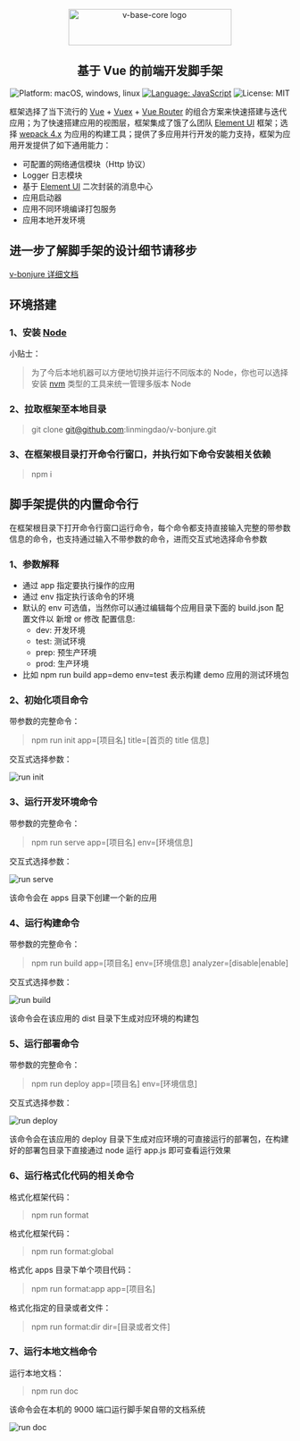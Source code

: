 <p align="center">
<a href="https://github.com/linmingdao/v-bonjure/tree/master" target="_blank" rel="noopener noreferrer"><img width="292" height="65" src="https://github.com/linmingdao/v-bonjure/blob/doc/assets/logo.png" alt="v-base-core logo">
</a>
</p>
<h2 align="center">基于 Vue 的前端开发脚手架</h2>
<p align="center">
    <img src="https://github.com/linmingdao/v-bonjure/blob/doc/assets/platform.png" alt="Platform: macOS, windows, linux" />
    <a href="https://developer.mozilla.org/zh-CN/docs/Web/JavaScript" target="_blank"><img src="https://github.com/linmingdao/v-bonjure/blob/doc/assets/language.png" alt="Language: JavaScript" /></a>
    <img src="https://github.com/linmingdao/v-bonjure/blob/doc/assets/license.png" alt="License: MIT" />
</p>

框架选择了当下流行的 [Vue](https://cn.vuejs.org/) + [Vuex](https://vuex.vuejs.org/) + [Vue Router](https://router.vuejs.org/) 的组合方案来快速搭建与迭代应用；为了快速搭建应用的视图层，框架集成了饿了么团队 [Element UI](http://element-cn.eleme.io/#/zh-CN) 框架；选择 [wepack 4.x](https://webpack.js.org/) 为应用的构建工具；提供了多应用并行开发的能力支持，框架为应用开发提供了如下通用能力：

-   可配置的网络通信模块（Http 协议）
-   Logger 日志模块
-   基于 [Element UI](http://element-cn.eleme.io/#/zh-CN) 二次封装的消息中心
-   应用启动器
-   应用不同环境编译打包服务
-   应用本地开发环境

## 进一步了解脚手架的设计细节请移步

[v-bonjure 详细文档](https://github.com/linmingdao/v-bonjure/blob/doc/files/index.html)

## 环境搭建

### 1、安装 [Node](https://nodejs.org/en/)

小贴士：

> 为了今后本地机器可以方便地切换并运行不同版本的 Node，你也可以选择安装 [nvm](https://github.com/nvm-sh/nvm) 类型的工具来统一管理多版本 Node

### 2、拉取框架至本地目录

> git clone git@github.com:linmingdao/v-bonjure.git

### 3、在框架根目录打开命令行窗口，并执行如下命令安装相关依赖

> npm i

## 脚手架提供的内置命令行

在框架根目录下打开命令行窗口运行命令，每个命令都支持直接输入完整的带参数信息的命令，也支持通过输入不带参数的命令，进而交互式地选择命令参数

### 1、参数解释

-   通过 app 指定要执行操作的应用
-   通过 env 指定执行该命令的环境
-   默认的 env 可选值，当然你可以通过编辑每个应用目录下面的 build.json 配置文件以 新增 or 修改 配置信息:
    -   dev: 开发环境
    -   test: 测试环境
    -   prep: 预生产环境
    -   prod: 生产环境
-   比如 npm run build app=demo env=test 表示构建 demo 应用的测试环境包

### 2、初始化项目命令

带参数的完整命令：

> npm run init app=[项目名] title=[首页的 title 信息]

交互式选择参数：

<img src="https://github.com/linmingdao/v-bonjure/blob/doc/gifs/cmd_init.gif" alt="run init" />

### 3、运行开发环境命令

带参数的完整命令：

> npm run serve app=[项目名] env=[环境信息]

交互式选择参数：

<img src="https://github.com/linmingdao/v-bonjure/blob/doc/gifs/cmd_serve.gif" alt="run serve" />

该命令会在 apps 目录下创建一个新的应用

### 4、运行构建命令

带参数的完整命令：

> npm run build app=[项目名] env=[环境信息] analyzer=[disable|enable]

交互式选择参数：

<img src="https://github.com/linmingdao/v-bonjure/blob/doc/gifs/cmd_build.gif" alt="run build" />

该命令会在该应用的 dist 目录下生成对应环境的构建包

### 5、运行部署命令

带参数的完整命令：

> npm run deploy app=[项目名] env=[环境信息]

交互式选择参数：

<img src="https://github.com/linmingdao/v-bonjure/blob/doc/gifs/cmd_deploy.gif" alt="run deploy" />

该命令会在该应用的 deploy 目录下生成对应环境的可直接运行的部署包，在构建好的部署包目录下直接通过 node 运行 app.js 即可查看运行效果

### 6、运行格式化代码的相关命令

格式化框架代码：

> npm run format

格式化框架代码：

> npm run format:global

格式化 apps 目录下单个项目代码：

> npm run format:app app=[项目名]

格式化指定的目录或者文件：

> npm run format:dir dir=[目录或者文件]

### 7、运行本地文档命令

运行本地文档：

> npm run doc

该命令会在本机的 9000 端口运行脚手架自带的文档系统

<img src="https://github.com/linmingdao/v-bonjure/blob/doc/gifs/cmd_doc.gif" alt="run doc" />
